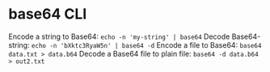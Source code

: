 # base64 CLI

Encode a string to Base64: `echo -n 'my-string' | base64`
Decode Base64-string: `echo -n 'bXktc3RyaW5n' | base64 -d`
Encode a file to Base64: `base64 data.txt > data.b64`
Decode a Base64 file to plain file: `base64 -d data.b64 > out2.txt`
